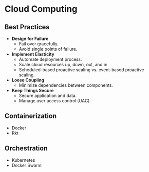 # Cloud Computing

## Best Practices

  * **Design for Failure**
    * Fail over gracefully.
    * Avoid single points of failure.
  * **Implement Elasticity**
    * Automate deployment process.
    * Scale cloud resources up, down, out, and in.
    * Scheduled-based proactive scaling vs. event-based proactive scaling.
  * **Loose Coupling**
    * Minimize dependencies between components.
  * **Keep Things Secure**
    * Secure application and data.
    * Manage user access control (UAC).


## Containerization

  * Docker
  * Rkt


## Orchestration

  * Kubernetes
  * Docker Swarm
  
